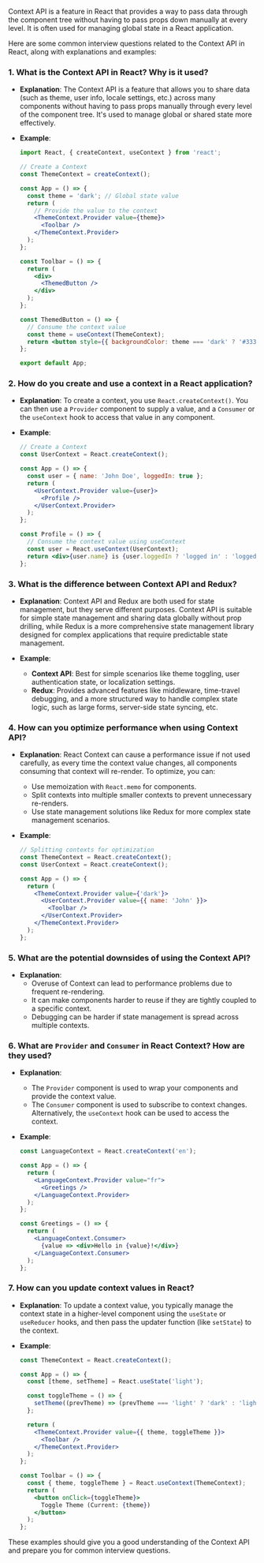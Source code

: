 Context API is a feature in React that provides a way to pass data through the component tree without having to pass props down manually at every level. It is often used for managing global state in a React application.

Here are some common interview questions related to the Context API in React, along with explanations and examples:

### 1. **What is the Context API in React? Why is it used?**
   - **Explanation**: The Context API is a feature that allows you to share data (such as theme, user info, locale settings, etc.) across many components without having to pass props manually through every level of the component tree. It's used to manage global or shared state more effectively.

   - **Example**:
     ```jsx
     import React, { createContext, useContext } from 'react';

     // Create a Context
     const ThemeContext = createContext();

     const App = () => {
       const theme = 'dark'; // Global state value
       return (
         // Provide the value to the context
         <ThemeContext.Provider value={theme}>
           <Toolbar />
         </ThemeContext.Provider>
       );
     };

     const Toolbar = () => {
       return (
         <div>
           <ThemedButton />
         </div>
       );
     };

     const ThemedButton = () => {
       // Consume the context value
       const theme = useContext(ThemeContext);
       return <button style={{ backgroundColor: theme === 'dark' ? '#333' : '#FFF' }}>Themed Button</button>;
     };

     export default App;
     ```

### 2. **How do you create and use a context in a React application?**
   - **Explanation**: To create a context, you use `React.createContext()`. You can then use a `Provider` component to supply a value, and a `Consumer` or the `useContext` hook to access that value in any component.

   - **Example**:
     ```jsx
     // Create a Context
     const UserContext = React.createContext();

     const App = () => {
       const user = { name: 'John Doe', loggedIn: true };
       return (
         <UserContext.Provider value={user}>
           <Profile />
         </UserContext.Provider>
       );
     };

     const Profile = () => {
       // Consume the context value using useContext
       const user = React.useContext(UserContext);
       return <div>{user.name} is {user.loggedIn ? 'logged in' : 'logged out'}</div>;
     };
     ```

### 3. **What is the difference between Context API and Redux?**
   - **Explanation**: Context API and Redux are both used for state management, but they serve different purposes. Context API is suitable for simple state management and sharing data globally without prop drilling, while Redux is a more comprehensive state management library designed for complex applications that require predictable state management.

   - **Example**:
     - **Context API**: Best for simple scenarios like theme toggling, user authentication state, or localization settings.
     - **Redux**: Provides advanced features like middleware, time-travel debugging, and a more structured way to handle complex state logic, such as large forms, server-side state syncing, etc.

### 4. **How can you optimize performance when using Context API?**
   - **Explanation**: React Context can cause a performance issue if not used carefully, as every time the context value changes, all components consuming that context will re-render. To optimize, you can:
     - Use memoization with `React.memo` for components.
     - Split contexts into multiple smaller contexts to prevent unnecessary re-renders.
     - Use state management solutions like Redux for more complex state management scenarios.

   - **Example**:
     ```jsx
     // Splitting contexts for optimization
     const ThemeContext = React.createContext();
     const UserContext = React.createContext();

     const App = () => {
       return (
         <ThemeContext.Provider value={'dark'}>
           <UserContext.Provider value={{ name: 'John' }}>
             <Toolbar />
           </UserContext.Provider>
         </ThemeContext.Provider>
       );
     };
     ```

### 5. **What are the potential downsides of using the Context API?**
   - **Explanation**: 
     - Overuse of Context can lead to performance problems due to frequent re-rendering.
     - It can make components harder to reuse if they are tightly coupled to a specific context.
     - Debugging can be harder if state management is spread across multiple contexts.

### 6. **What are `Provider` and `Consumer` in React Context? How are they used?**
   - **Explanation**: 
     - The `Provider` component is used to wrap your components and provide the context value.
     - The `Consumer` component is used to subscribe to context changes. Alternatively, the `useContext` hook can be used to access the context.

   - **Example**:
     ```jsx
     const LanguageContext = React.createContext('en');

     const App = () => {
       return (
         <LanguageContext.Provider value="fr">
           <Greetings />
         </LanguageContext.Provider>
       );
     };

     const Greetings = () => {
       return (
         <LanguageContext.Consumer>
           {value => <div>Hello in {value}!</div>}
         </LanguageContext.Consumer>
       );
     };
     ```

### 7. **How can you update context values in React?**
   - **Explanation**: To update a context value, you typically manage the context state in a higher-level component using the `useState` or `useReducer` hooks, and then pass the updater function (like `setState`) to the context.

   - **Example**:
     ```jsx
     const ThemeContext = React.createContext();

     const App = () => {
       const [theme, setTheme] = React.useState('light');

       const toggleTheme = () => {
         setTheme((prevTheme) => (prevTheme === 'light' ? 'dark' : 'light'));
       };

       return (
         <ThemeContext.Provider value={{ theme, toggleTheme }}>
           <Toolbar />
         </ThemeContext.Provider>
       );
     };

     const Toolbar = () => {
       const { theme, toggleTheme } = React.useContext(ThemeContext);
       return (
         <button onClick={toggleTheme}>
           Toggle Theme (Current: {theme})
         </button>
       );
     };
     ```

These examples should give you a good understanding of the Context API and prepare you for common interview questions.
